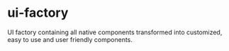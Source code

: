 # ui-factory
UI factory containing all native components transformed into customized, easy to use and user friendly components.
